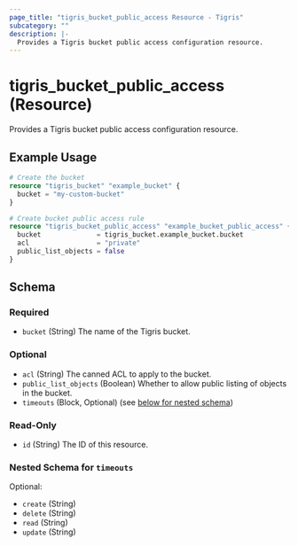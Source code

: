 ```yaml
---
page_title: "tigris_bucket_public_access Resource - Tigris"
subcategory: ""
description: |-
  Provides a Tigris bucket public access configuration resource.
---
```


# tigris_bucket_public_access (Resource)

Provides a Tigris bucket public access configuration resource.

## Example Usage

```terraform
# Create the bucket
resource "tigris_bucket" "example_bucket" {
  bucket = "my-custom-bucket"
}

# Create bucket public access rule
resource "tigris_bucket_public_access" "example_bucket_public_access" {
  bucket              = tigris_bucket.example_bucket.bucket
  acl                 = "private"
  public_list_objects = false
}
```
<!-- schema generated by tfplugindocs -->
## Schema

### Required

- `bucket` (String) The name of the Tigris bucket.

### Optional

- `acl` (String) The canned ACL to apply to the bucket.
- `public_list_objects` (Boolean) Whether to allow public listing of objects in the bucket.
- `timeouts` (Block, Optional) (see [below for nested schema](#nestedblock--timeouts))

### Read-Only

- `id` (String) The ID of this resource.

<a id="nestedblock--timeouts"></a>
### Nested Schema for `timeouts`

Optional:

- `create` (String)
- `delete` (String)
- `read` (String)
- `update` (String)

